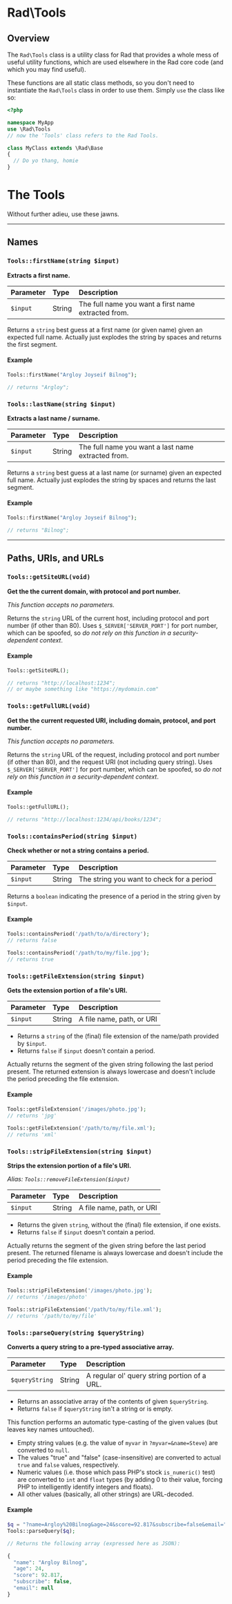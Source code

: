 # Rad\\Tools

## Overview

The `Rad\Tools` class is a utility class for Rad that provides a whole mess of useful utility functions, which are used elsewhere in the Rad core code (and which you may find useful).

These functions are all static class methods, so you don't need to instantiate the `Rad\Tools` class in order to use them. Simply `use` the class like so:

```php
<?php

namespace MyApp
use \Rad\Tools  
// now the 'Tools' class refers to the Rad Tools.

class MyClass extends \Rad\Base
{
  // Do yo thang, homie
}
```

# The Tools

Without further adieu, use these jawns.


---
## Names

### `Tools::firstName(string $input)`

**Extracts a first name.**

|Parameter|Type|Description|
|:--|:--|:--|
|`$input`|String|The full name you want a first name extracted from.

Returns a `string` best guess at a first name (or given name) given an expected full name. Actually just explodes the string by spaces and returns the first segment.

#### Example

```php
Tools::firstName("Argloy Joyseif Bilnog");

// returns "Argloy";
```


### `Tools::lastName(string $input)`

**Extracts a last name / surname.**

|Parameter|Type|Description|
|:--|:--|:--|
|`$input`|String|The full name you want a last name extracted from.

Returns a `string` best guess at a last name (or surname) given an expected full name. Actually just explodes the string by spaces and returns the last segment.

#### Example

```php
Tools::firstName("Argloy Joyseif Bilnog");

// returns "Bilnog";
```

---

## Paths, URIs, and URLs

### `Tools::getSiteURL(void)`

**Get the the current domain, with protocol and port number.**

*This function accepts no parameters.*

Returns the `string` URL of the current host, including protocol and port number (if other than 80). Uses `$_SERVER['SERVER_PORT']` for port number, which can be spoofed, so *do not rely on this function in a security-dependent context*.

#### Example

```php
Tools::getSiteURL();

// returns "http://localhost:1234";
// or maybe something like "https://mydomain.com"
```

### `Tools::getFullURL(void)`


**Get the the current requested URI, including domain, protocol, and port number.**

*This function accepts no parameters.*

Returns the `string` URL of the request, including protocol and port number (if other than 80), and the request URI (not including query string). Uses `$_SERVER['SERVER_PORT']` for port number, which can be spoofed, so *do not rely on this function in a security-dependent context*.

#### Example

```php
Tools::getFullURL();

// returns "http://localhost:1234/api/books/1234";
```

### `Tools::containsPeriod(string $input)`

**Check whether or not a string contains a period.**

|Parameter|Type|Description|
|:--|:--|:--|
|`$input`|String|The string you want to check for a period

Returns a `boolean` indicating the presence of a period in the string given by `$input`.

#### Example
```php
Tools::containsPeriod('/path/to/a/directory');
// returns false

Tools::containsPeriod('/path/to/my/file.jpg');
// returns true
```


### `Tools::getFileExtension(string $input)`

**Gets the extension portion of a file's URI.**

|Parameter|Type|Description|
|:--|:--|:--|
|`$input`|String|A file name, path, or URI

- Returns a `string` of the (final) file extension of the name/path provided by `$input`.
- Returns `false` if `$input` doesn't contain a period.

Actually returns the segment of the given string following the last period present. The returned extension is always lowercase and doesn't include the period preceding the file extension.

#### Example
```php
Tools::getFileExtension('/images/photo.jpg');
// returns 'jpg'

Tools::getFileExtension('/path/to/my/file.xml');
// returns 'xml'
```


### `Tools::stripFileExtension(string $input)`

**Strips the extension portion of a file's URI.**

*Alias: `Tools::removeFileExtension($input)`*

|Parameter|Type|Description|
|:--|:--|:--|
|`$input`|String|A file name, path, or URI

- Returns the given `string`, without the (final) file extension, if one exists.
- Returns `false` if `$input` doesn't contain a period.

Actually returns the segment of the given string before the last period present. The returned filename is always lowercase and doesn't include the period preceding the file extension.

#### Example
```php
Tools::stripFileExtension('/images/photo.jpg');
// returns '/images/photo'

Tools::stripFileExtension('/path/to/my/file.xml');
// returns '/path/to/my/file'
```


### `Tools::parseQuery(string $queryString)`

**Converts a query string to a pre-typed associative array.**

|Parameter|Type|Description
|:--|:--|:--
|`$queryString`|String|A regular ol' query string portion of a URL.|

 - Returns an associative array of the contents of given `$queryString`.
 - Returns `false` if `$queryString` isn't a string or is empty.

 This function performs an automatic type-casting of the given values (but leaves key names untouched).

 - Empty string values (e.g. the value of `myvar` in  `?myvar=&name=Steve`) are converted to `null`.
 - The values "true" and "false" (case-insensitive) are converted to actual `true` and `false` values, respectively.
 - Numeric values (i.e. those which pass PHP's stock `is_numeric()` test) are converted to `int` and `float` types (by adding 0 to their value, forcing PHP to intelligently identify integers and floats).
 - All other values (basically, all other strings) are URL-decoded.

#### Example
```php
$q = "?name=Argloy%20Bilnog&age=24&score=92.817&subscribe=false&email=";
Tools::parseQuery($q);

// Returns the following array (expressed here as JSON):

{
  "name": "Argloy Bilnog",
  "age": 24,
  "score": 92.817,
  "subscribe": false,
  "email": null
}
```
